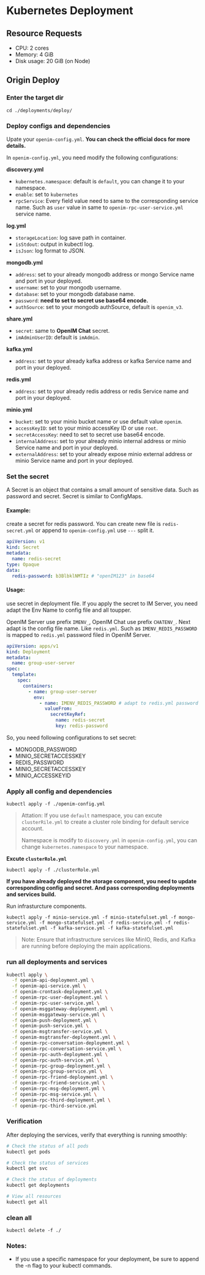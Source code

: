 # Kubernetes Deployment

## Resource Requests

- CPU: 2 cores
- Memory: 4 GiB
- Disk usage: 20 GiB (on Node)

## Origin Deploy

### Enter the target dir

`cd ./deployments/deploy/`

### Deploy configs and dependencies

Upate your `openim-config.yml`. **You can check the official docs for more details.**

In `openim-config.yml`, you need modify the following configurations:

**discovery.yml**

- `kubernetes.namespace`: default is `default`, you can change it to your namespace.
- `enable`: set to `kubernetes`
- `rpcService`: Every field value need to same to the corresponding service name. Such as `user` value in same to `openim-rpc-user-service.yml` service name.

**log.yml**

- `storageLocation`: log save path in container.
- `isStdout`: output in kubectl log.
- `isJson`: log format to JSON.

**mongodb.yml**

- `address`: set to your already mongodb address or mongo Service name and port in your deployed.
- `username`: set to your mongodb username.
- `database`: set to your mongodb database name.
- `password`: **need to set to secret use base64 encode.**
- `authSource`: set to your mongodb authSource, default is `openim_v3`.

**share.yml**

- `secret`: same to **OpenIM Chat** secret.
- `imAdminUserID`: default is `imAdmin`.

**kafka.yml**

- `address`: set to your already kafka address or kafka Service name and port in your deployed.

**redis.yml**

- `address`: set to your already redis address or redis Service name and port in your deployed.

**minio.yml**

- `bucket`: set to your minio bucket name or use default value `openim`.
- `accessKeyID`: set to your minio accessKey ID or use `root`.
- `secretAccessKey`: need to set to secret use base64 encode.
- `internalAddress`: set to your already minio internal address or minio Service name and port in your deployed.
- `externalAddress`: set to your already expose minio external address or minio Service name and port in your deployed.

### Set the secret

A Secret is an object that contains a small amount of sensitive data. Such as password and secret. Secret is similar to ConfigMaps.

#### Example:

create a secret for redis password. You can create new file is `redis-secret.yml` or append to `openim-config.yml` use `---` split it.

```yaml
apiVersion: v1
kind: Secret
metadata:
  name: redis-secret
type: Opaque
data:
  redis-password: b3BlbklNMTIz # "openIM123" in base64
```

#### Usage:

use secret in deployment file. If you apply the secret to IM Server, you need adapt the Env Name to config file and all toupper.

OpenIM Server use prefix `IMENV_`, OpenIM Chat use prefix `CHATENV_`. Next adapt is the config file name. Like `redis.yml`. Such as `IMENV_REDIS_PASSWORD` is mapped to `redis.yml` password filed in OpenIM Server.

```yaml
apiVersion: apps/v1
kind: Deployment
metadata:
  name: group-user-server
spec:
  template:
    spec:
      containers:
        - name: group-user-server
          env:
            - name: IMENV_REDIS_PASSWORD # adapt to redis.yml password field
              valueFrom:
                secretKeyRef:
                  name: redis-secret
                  key: redis-password
```

So, you need following configurations to set secret:

- MONGODB_PASSWORD
- MINIO_SECRETACCESSKEY
- REDIS_PASSWORD
- MINIO_SECRETACCESSKEY
- MINIO_ACCESSKEYID

### Apply all config and dependencies

`kubectl apply -f ./openim-config.yml`

> Attation: If you use `default` namespace, you can excute `clusterRile.yml` to create a cluster role binding for default service account.
>
> Namespace is modify to `discovery.yml` in `openim-config.yml`, you can change `kubernetes.namespace` to your namespace.

**Excute `clusterRole.yml`**

`kubectl apply -f ./clusterRole.yml`

**If you have already deployed the storage component, you need to update corresponding config and secret. And pass corresponding deployments and services build.**

Run infrasturcture components.

`kubectl apply -f minio-service.yml -f minio-statefulset.yml -f mongo-service.yml -f mongo-statefulset.yml -f redis-service.yml -f redis-statefulset.yml -f kafka-service.yml -f kafka-statefulset.yml`

> Note: Ensure that infrastructure services like MinIO, Redis, and Kafka are running before deploying the main applications.

### run all deployments and services

```bash
kubectl apply \
  -f openim-api-deployment.yml \
  -f openim-api-service.yml \
  -f openim-crontask-deployment.yml \
  -f openim-rpc-user-deployment.yml \
  -f openim-rpc-user-service.yml \
  -f openim-msggateway-deployment.yml \
  -f openim-msggateway-service.yml \
  -f openim-push-deployment.yml \
  -f openim-push-service.yml \
  -f openim-msgtransfer-service.yml \
  -f openim-msgtransfer-deployment.yml \
  -f openim-rpc-conversation-deployment.yml \
  -f openim-rpc-conversation-service.yml \
  -f openim-rpc-auth-deployment.yml \
  -f openim-rpc-auth-service.yml \
  -f openim-rpc-group-deployment.yml \
  -f openim-rpc-group-service.yml \
  -f openim-rpc-friend-deployment.yml \
  -f openim-rpc-friend-service.yml \
  -f openim-rpc-msg-deployment.yml \
  -f openim-rpc-msg-service.yml \
  -f openim-rpc-third-deployment.yml \
  -f openim-rpc-third-service.yml
```

### Verification

After deploying the services, verify that everything is running smoothly:

```bash
# Check the status of all pods
kubectl get pods

# Check the status of services
kubectl get svc

# Check the status of deployments
kubectl get deployments

# View all resources
kubectl get all
```

### clean all

`kubectl delete -f ./`

### Notes:

- If you use a specific namespace for your deployment, be sure to append the -n <namespace> flag to your kubectl commands.

